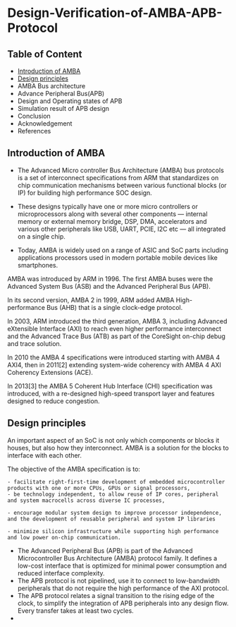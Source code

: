# Design-Verification-of-AMBA-APB-Protocol

## Table of Content
 - [Introduction of AMBA](https://github.com/suvam98/Design-Verification-of-AMBA-APB-Protocol#introduction-of-amba)
 - [Design principles](https://github.com/suvam98/Design-Verification-of-AMBA-APB-Protocol#design-principles)
 - AMBA Bus architecture
 - Advance Peripheral Bus(APB)
 - Design and Operating states of APB
 - Simulation result of APB design
 - Conclusion
 - Acknowledgement
 - References
 
 ## Introduction of AMBA
 - The Advanced Micro controller Bus Architecture (AMBA) bus protocols is a set of interconnect specifications from ARM that standardizes on chip communication mechanisms between various functional blocks (or IP) for building high performance SOC design.

 - These designs typically have one or more micro controllers or microprocessors along with several other components — internal memory or external memory bridge, DSP, DMA, accelerators and various other peripherals like USB, UART, PCIE, I2C etc — all integrated on a single chip.  

 - Today, AMBA is widely used on a range of ASIC and SoC parts including applications processors used in modern portable mobile devices like smartphones. 

 AMBA was introduced by ARM in 1996. The first AMBA buses were the Advanced System Bus (ASB) and the Advanced Peripheral Bus (APB). 

 In its second version, AMBA 2 in 1999, ARM added AMBA High-performance Bus (AHB) that is a single clock-edge protocol.
 
 In 2003, ARM introduced the third generation, AMBA 3, including Advanced eXtensible Interface (AXI) to reach even higher performance interconnect and the Advanced Trace Bus (ATB) as part of the CoreSight on-chip debug and trace solution. 

 In 2010 the AMBA 4 specifications were introduced starting with AMBA 4 AXI4, then in 2011[2] extending system-wide coherency with AMBA 4 AXI Coherency Extensions (ACE). 

 In 2013[3] the AMBA 5 Coherent Hub Interface (CHI) specification was introduced, with a re-designed high-speed transport layer and features designed to reduce congestion.

 ## Design principles
 An important aspect of an SoC is not only which components or blocks it houses, but also how they interconnect. AMBA is a solution for the blocks to interface with each other.

 The objective of the AMBA specification is to:

    - facilitate right-first-time development of embedded microcontroller products with one or more CPUs, GPUs or signal processors,
    - be technology independent, to allow reuse of IP cores, peripheral and system macrocells across diverse IC processes,

    - encourage modular system design to improve processor independence, and the development of reusable peripheral and system IP libraries
    
    - minimize silicon infrastructure while supporting high performance and low power on-chip communication.


 - The Advanced Peripheral Bus (APB) is part of the Advanced Microcontroller Bus Architecture
(AMBA) protocol family. It defines a low-cost interface that is optimized for minimal power
consumption and reduced interface complexity.
- The APB protocol is not pipelined, use it to connect to low-bandwidth peripherals that do not
require the high performance of the AXI protocol.
- The APB protocol relates a signal transition to the rising edge of the clock, to simplify the
integration of APB peripherals into any design flow. Every transfer takes at least two cycles.
- 
